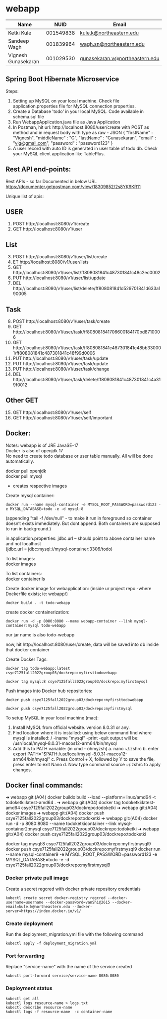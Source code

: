 # webapp

| Name                | NUID      | Email                          |
| ------------------- | --------- | ------------------------------ |
| Ketki Kule          | 001549838 | kule.k@northeastern.edu        |
| Sandeep Wagh        | 001839964 | wagh.sn@northeastern.edu       |
| Vignesh Gunasekaran | 001029530 | gunasekaran.v@northeastern.edu |

## Spring Boot Hibernate Microservice

Steps:
1. Setting up MySQL on your local machine. Check file application.properties file for MySQL connection properties.
2. Create a Database 'todo' in your local MySQL. Code available in schema.sql file
3. Run WebappApplication.java file as Java Application
4. In Postman, hit url: http://localhost:8080/user/create with POST as method and in request body with type as raw - JSON
{
    "firstName" : "Vignesh",
    "middleName" : "G",
    "lastName" : "Gunasekaran",
    "email" : "vig@gmail.com",
    "password" : "password123"
}
5. A user record with auto ID is generated in user table of todo db. Check your MySQL client application like TablePlus.

## Rest API end-points:

Rest APIs - so far
Documented in below URL
https://documenter.getpostman.com/view/18309852/2s8YK9KR11

Unique list of apis:
## USER
1. POST
http://localhost:8080/v1/create
2. GET
http://localhost:8080/v1/user

## List
3. POST
http://localhost:8080/v1/user/list/create
4. ET
http://localhost:8080/v1/user/lists
5. GET
http://localhost:8080/v1/user/list/ff808081841c487301841c48c2ec0002
6. PUT
http://localhost:8080/v1/user/list/update
7. DEL
http://localhost:8080/v1/user/list/delete/ff808081841d529701841d633a190005

## Task
8. POST
http://localhost:8080/v1/user/task/create
9. GET
http://localhost:8080/v1/user/task/ff808081841706600184170bd8710006
10. GET
http://localhost:8080/v1/user/task/ff808081841c487301841c48bb330001/ff808081841c487301841c48f99d0006
11. PUT
http://localhost:8080/v1/user/task/update
12. PUT
http://localhost:8080/v1/user/task/update
13. PUT
http://localhost:8080/v1/user/task/change
14. DEL
http://localhost:8080/v1/user/task/delete/ff808081841c487301841c4a319f0012

## Other GET
15. GET
http://localhost:8080/v1/user/self
16. GET
http://localhost:8080/v1/user/self/important

## Docker:
Notes:
webapp is of JRE JavaSE-17 <br/>
Docker is also of openjdk 17 <br/>
No need to create todo database or user table manually. All will be done automatically. <br/>

docker pull openjdk <br/>
docker pull mysql <br/>
- creates respective images

Create mysql container:
```
docker run --name mysql-container -e MYSQL_ROOT_PASSWORD=password123 -e MYSQL_DATABASE=todo -e -d mysql:8
```
(appending "tail -f /dev/null" - to make it run in foreground so container doesn’t exists immediately. But dont append. Both containers are supposed to run in background.)

in application.properties: jdbc.url – should point to above container name and not localhost <br/>
(jdbc.url = jdbc:mysql://mysql-container:3306/todo)

To list images: <br/>
docker images

To list containers: <br/>
docker container ls

Create docker image for webapplication: (inside ur project repo -where Dockerfile exists; ie: webapp/) 
```
docker build . -t todo-webapp
```

create docker containerization: 
```
docker run -d -p 8080:8080 --name webapp-container --link mysql-container:mysql todo-webapp
```

our jar name is also todo-webapp

now, hit http://localhost:8080/user/create, data will be saved into db inside that docker container

Create Docker Tags:
```
docker tag todo-webapp:latest csye7125fall2022group03/dockrepo:myfirsttodowebapp
```
```
docker tag mysql:8 csye7125fall2022group03/dockrepo:myfirstmysql
```

Push images into Docker hub repositories:
```
docker push csye7125fall2022group03/dockrepo:myfirsttodowebapp
```
```
docker push csye7125fall2022group03/dockrepo:myfirstmysql
```


To setup MySQL in your local machine (mac):
1. Install MySQL from official website. version 8.0.31 or any.
2. Find location where it is installed: using below command
find where mysql is installed:  / -iname "mysql" -print -quit
output will be: /usr/local/mysql-8.0.31-macos12-arm64/bin/mysql
3. Add this to PATH variable: (in cmd - ohmyzsh)
a. nano ~/.zshrc
b. enter
export PATH="$PATH:/usr/local/mysql-8.0.31-macos12-arm64/bin/mysql"
c. Press Control + X, followed by Y to save the file, press enter to exit Nano
d. Now type command source ~/.zshrc to apply changes.

## Docker final commands:

➜  webapp git:(A04) docker buildx build --load --platform=linux/amd64 -t todoketki:latest-amd64 .
➜  webapp git:(A04) docker tag todoketki:latest-amd64 csye7125fall2022group03/dockrepo:todoketki
➜  webapp git:(A04) docker images
➜  webapp git:(A04) docker push csye7125fall2022group03/dockrepo:todoketki
➜  webapp git:(A04) docker run -d -p 8080:8080 --name todoketkicontainer --link mysql-container2:mysql csye7125fall2022group03/dockrepo:todoketki
➜  webapp git:(A04) docker push csye7125fall2022group03/dockrepo:todoketki


docker tag mysql:8 csye7125fall2022group03/dockrepo:myfirstmysql9
docker push csye7125fall2022group03/dockrepo:myfirstmysql9
docker run --name mysql-container9 -e MYSQL_ROOT_PASSWORD=password123 -e MYSQL_DATABASE=todo -e -d csye7125fall2022group03/dockrepo:myfirstmysql9



### Docker private pull image

Create a secret regcred with docker private repository credentials

```
kubectl create secret docker-registry regcred --docker-username=username --docker-password=vanShi@2615 --docker-email=kule.k@northeastern.edu --docker-server=https://index.docker.io/v1/
```

### Create deployment 

Run the deployment_migration.yml file with the following command

```
kubectl apply -f deployment_migration.yml
```
### Port forwarding

Replace "service-name" with the name of the service created 

```
kubectl port-forward service/service-name 8080:8080
```

### Deployment status

```
kubectl get all
kubectl logs resource-name > logs.txt
kubectl describe resource-name
kubectl logs -f resource-name  -c container-name
```






